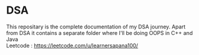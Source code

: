 # DSA
This repositary is the complete documentation of my DSA journey.
Apart from DSA it contains a separate folder where I'll be doing OOPS in C++ and Java
<br>
Leetcode : https://leetcode.com/u/learnersapana100/
